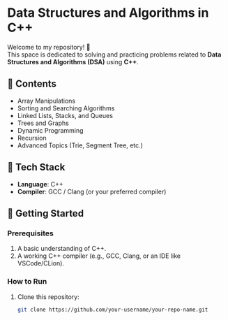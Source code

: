# Data Structures and Algorithms in C++

Welcome to my repository! 🎉  
This space is dedicated to solving and practicing problems related to **Data Structures and Algorithms (DSA)** using **C++**.

## 📜 Contents

- Array Manipulations  
- Sorting and Searching Algorithms  
- Linked Lists, Stacks, and Queues  
- Trees and Graphs  
- Dynamic Programming  
- Recursion  
- Advanced Topics (Trie, Segment Tree, etc.)  

## 🔧 Tech Stack

- **Language**: C++  
- **Compiler**: GCC / Clang (or your preferred compiler)  

## 🚀 Getting Started

### Prerequisites
1. A basic understanding of C++.
2. A working C++ compiler (e.g., GCC, Clang, or an IDE like VSCode/CLion).

### How to Run
1. Clone this repository:  
   ```bash
   git clone https://github.com/your-username/your-repo-name.git
